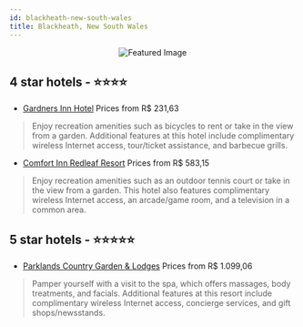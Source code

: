 ```yaml
---
id: blackheath-new-south-wales
title: Blackheath, New South Wales
---
```


<center><img src="https://i.travelapi.com/hotels/10000000/9060000/9055500/9055435/d9c1a0e0_z.jpg" alt="Featured Image" /></center>


##  4 star hotels - ⭐️⭐️⭐️⭐️

-    [Gardners Inn Hotel](https://us.hurb.com/hotels/blackheath/gardners-inn-hotel-JNP-JP255534?cmp=18055) Prices from R$ 231,63
   > Enjoy recreation amenities such as bicycles to rent or take in the view from a garden. Additional features at this hotel include complimentary wireless Internet access, tour/ticket assistance, and barbecue grills.
-    [Comfort Inn Redleaf Resort](https://us.hurb.com/hotels/blackheath/comfort-inn-redleaf-resort-JNP-JP843730?cmp=18055) Prices from R$ 583,15
   > Enjoy recreation amenities such as an outdoor tennis court or take in the view from a garden. This hotel also features complimentary wireless Internet access, an arcade/game room, and a television in a common area.

##  5 star hotels - ⭐️⭐️⭐️⭐️⭐️

-    [Parklands Country Garden & Lodges](https://us.hurb.com/hotels/blackheath/parklands-country-garden-lodges-JNP-JP031530?cmp=18055) Prices from R$ 1.099,06
   > Pamper yourself with a visit to the spa, which offers massages, body treatments, and facials. Additional features at this resort include complimentary wireless Internet access, concierge services, and gift shops/newsstands.
